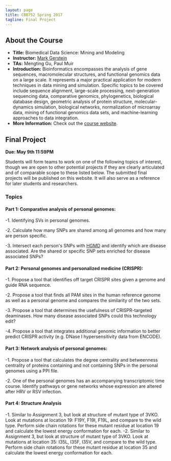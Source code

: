 ```yaml
---
layout: page
title: CBB752 Spring 2017
tagline: Final Project
---
```


About the Course
------------------
- **Title:** Biomedical Data Science: Mining and Modeling
- **Instructor:** [Mark Gerstein](<http://www.gersteinlab.org>)
- **TAs:** Mengting Gu, Paul Muir
- **Introduction:** Bioinformatics encompasses the analysis of gene sequences,
    macromolecular structures, and functional genomics data on a large scale. It
    represents a major practical application for modern techniques in data
    mining and simulation. Specific topics to be covered include sequence
    alignment, large-scale processing, next-generation sequencing data,
    comparative genomics, phylogenetics, biological database design, geometric
    analysis of protein structure, molecular-dynamics simulation, biological
    networks, normalization of microarray data, mining of functional genomics
    data sets, and machine-learning approaches to data integration.
- **More Information:** Check out the [course website](<http://cbb752b17.gersteinlab.org>).

Final Project
-----------------------

**Due: May 9th 11:59PM**

Students will form teams to work on one of the following topics of interest, though we are open to other potential projects if they are clearly articulated and of comparable scope to these listed below. The submitted final projects will be published on this website. It will also serve as a reference for later students and researchers.

### Topics

#### Part 1: Comparative analysis of personal genomes:

-1. Identifying SVs in personal genomes.

-2. Calculate how many SNPs are shared among all genomes and how many are person specific.

-3. Intersect each person's SNPs with [HGMD](<http://www.hgmd.cf.ac.uk/ac/index.php>) and identify which are disease associated. Are the shared or specific SNP sets enriched for disease associated SNPs?



#### Part 2: Personal genomes and personalized medicine (CRISPR):
-1. Propose a tool that identifies off target CRISPR sites given a genome and guide RNA sequence.

-2. Propose a tool that finds all PAM sites in the human reference genome as well as a personal genome and compares the similarity of the two sets.

-3. Propose a tool that determines the usefulness of CRISPR-targeted deaminases. How many disease associated SNPs could this technology edit?

-4. Propose a tool that integrates additional genomic information to better predict CRISPR activity (e.g. DNase I hypersensitivity data from ENCODE).



#### Part 3: Network analysis of personal genomes:
-1. Propose a tool that calculates the degree centrality and betweenness centrality of proteins containing and not containing SNPs in the personal genomes using a PPI file.

-2. One of the personal genomes has an accompanying transcriptomic time course. Identify pathways or gene networks whose expression are altered after HRV or RSV infection.



#### Part 4: Structure Analysis
-1. Similar to Assignment 3, but look at structure of mutant type of 3VKO. Look at mutations at location 19: F19Y, F19I, F19L, and compare to the wild type. Perform side chain rotations for these mutant residue at location 19 and calculate the lowest energy conformation for each. 
-2. Similar to Assignment 3, but look at structure of mutant type of 3VKO. Look at mutations at location 35: I35L, I35F, I35V, and compare to the wild type. Perform side chain rotations for these mutant residue at location 35 and calculate the lowest energy conformation for each. 
